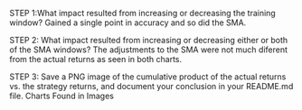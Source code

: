 STEP 1:What impact resulted from increasing or decreasing the training window?
Gained a single point in accuracy and so did the SMA.

STEP 2: What impact resulted from increasing or decreasing either or both of the SMA windows?
The adjustments to the SMA were not much diferent from the actual returns as seen in both charts. 

STEP 3: Save a PNG image of the cumulative product of the actual returns vs. the strategy returns, and document your conclusion in your README.md file.
Charts Found in Images



